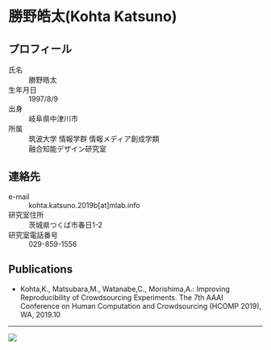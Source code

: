 <meta http-equiv="Content-Type" content="text/html; charset=UTF-8">
<html xmlns="http://www.w3.org/1999/xhtml" lang="ja">
 <head>
  <meta http-equiv="Content-Style-Type" content="text/css">
  <title>Kohta Katsuno</title>
  <link rel="stylesheet" type="text/css" href="style.css">
 </head>
 <body>

  <h1>勝野皓太(Kohta Katsuno)</h1>

  <h2>プロフィール</h2>

   <dl>
     <dt>氏名</dt>
   	<dd>勝野皓太</dd>
     <dt>生年月日</dt>
   	<dd>1997/8/9</dd>
     <dt>出身</dt>
   	<dd>岐阜県中津川市</dd>
     <dt>所属</dt>
   	<dd>筑波大学 情報学群 情報メディア創成学類</dd>
	<dd>融合知能デザイン研究室</dd>
   </dl>

  <h2>連絡先</h2>

   <dl>
     <dt>e-mail</dt>
	<dd>kohta.katsuno.2019b[at]mlab.info</dd>
     <dt>研究室住所</dt>
	<dd>茨城県つくば市春日1-2</dd>
     <dt>研究室電話番号</dt>
	<dd>029-859-1556</dd>
   </dl>
   
   <h2>Publications</h2>

   <ul>
	   <li>Kohta,K., Matsubara,M., Watanabe,C., Morishima,A.: Improving Reproducibility  of Crowdsourcing Experiments. The 7th AAAI Conference on Human Computation and Crowdsourcing (HCOMP 2019), WA, 2019.10</li>
	</ul>

  <hr/>

  <script type="text/javascript"
   src="http://crowd4u.org/script/task_loader.js?requester=1071&length=10">
  </script>

  <a class="microtask repeat" href="//crowd4u.org">
   <img src="http://crowd4u.org/img/crowd4u_banner364x93.png">
  </a>

 </body>
</html>
